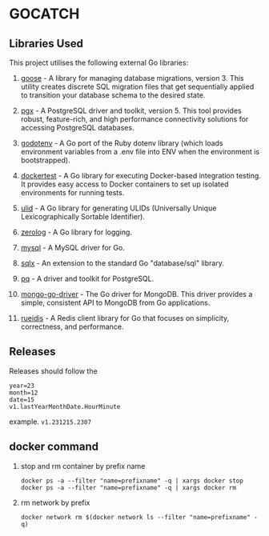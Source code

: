 # GOCATCH

[//]: # (This is a Go-based project developed to perform several database operations and migrations featuring an intuitive command line interface.)

## Libraries Used

This project utilises the following external Go libraries:

1. [goose](https://github.com/pressly/goose) - A library for managing database migrations, version 3. This utility creates discrete SQL migration files that get sequentially applied to transition your database schema to the desired state.

2. [pgx](https://github.com/jackc/pgx) - A PostgreSQL driver and toolkit, version 5. This tool provides robust, feature-rich, and high performance connectivity solutions for accessing PostgreSQL databases.

3. [godotenv](https://github.com/joho/godotenv) - A Go port of the Ruby dotenv library (which loads environment variables from a .env file into ENV when the environment is bootstrapped).

4. [dockertest](https://github.com/ory/dockertest) - A Go library for executing Docker-based integration testing. It provides easy access to Docker containers to set up isolated environments for running tests.

5. [ulid](https://github.com/oklog/ulid) - A Go library for generating ULIDs (Universally Unique Lexicographically Sortable Identifier).

6. [zerolog](https://github.com/rs/zerolog) - A Go library for logging.

7. [mysql](https://github.com/go-sql-driver/mysql) - A MySQL driver for Go.

8. [sqlx](https://github.com/jmoiron/sqlx) - An extension to the standard Go "database/sql" library.

9. [pq](https://github.com/lib/pq) - A driver and toolkit for PostgreSQL.

10. [mongo-go-driver](https://github.com/mongodb/mongo-go-driver) - The Go driver for MongoDB. This driver provides a simple, consistent API to MongoDB from Go applications.

11. [rueidis](https://github.com/redis/rueidis) - A Redis client library for Go that focuses on simplicity, correctness, and performance.
## Releases

Releases should follow the 
```
year=23
month=12
date=15
v1.lastYearMonthDate.HourMinute
``` 
example. ```v1.231215.2307```

## docker command
1. stop and rm container by prefix name
    ```
    docker ps -a --filter "name=prefixname" -q | xargs docker stop
    docker ps -a --filter "name=prefixname" -q | xargs docker rm
    ```
2. rm network by prefix
    ```
    docker network rm $(docker network ls --filter "name=prefixname" -q)
    ```
   
[//]: # (# Project Folders)

[//]: # ()
[//]: # (This project is organized into several directories, each containing a different aspect of the code base.)

[//]: # (## [gcommon]&#40;https://github.com/SyaibanAhmadRamadhan/gocatch/tree/main/gcommon&#41;)

[//]: # (This directory contains common utility functions that can be used throughout the project. It includes functionalities like:)

[//]: # ()
[//]: # (- [Ternary functions]&#40;https://github.com/SyaibanAhmadRamadhan/gocatch/blob/main/gcommon/ternary.go&#41;)

[//]: # (- [Panic related utilities]&#40;https://github.com/SyaibanAhmadRamadhan/gocatch/blob/main/gcommon/common.go&#41;)

[//]: # (- [Random string creation]&#40;https://github.com/SyaibanAhmadRamadhan/gocatch/blob/main/gcommon/random.go&#41;)

[//]: # ()
[//]: # (## [gcrypto]&#40;https://github.com/SyaibanAhmadRamadhan/gocatch/tree/main/gcrypto&#41;)

[//]: # ()
[//]: # (The `gcrypto` directory is home to all cryptographic related functions. It includes but not limited to:)

[//]: # ()
[//]: # (- [AES encryption and decryption]&#40;https://github.com/SyaibanAhmadRamadhan/gocatch/blob/main/gcrypto/aes.go&#41;)

[//]: # (- [HMAC hash generation]&#40;https://github.com/SyaibanAhmadRamadhan/gocatch/blob/main/gcrypto/hmac.go&#41;)

[//]: # (- [bcrypt for password hashing]&#40;https://github.com/SyaibanAhmadRamadhan/gocatch/blob/main/gcrypto/bcyrpt.go&#41;)

[//]: # ()
[//]: # (## [ginfra]&#40;https://github.com/SyaibanAhmadRamadhan/gocatch/tree/main/ginfra&#41;)

[//]: # ()
[//]: # (This directory contains the database-related functionalities of the project. It can be further divided into:)

[//]: # ()
[//]: # (- [gsql]&#40;https://github.com/SyaibanAhmadRamadhan/gocatch/tree/main/gdb/gsql&#41;: Contains functions related to SQL based databases. SQLx and PGX are majorly used here. and codegen for struct generation.)

[//]: # (- [gpostgre]&#40;https://github.com/SyaibanAhmadRamadhan/gocatch/tree/main/gdb/gsql/gpostgre&#41;: A dedicated directory for PostgreSQL related operations.)

[//]: # ()
[//]: # (## [gdir]&#40;https://github.com/SyaibanAhmadRamadhan/gocatch/tree/main/gdir&#41;)

[//]: # ()
[//]: # (The `gdir` directory contains functions related to:)

[//]: # ()
[//]: # (- Finding path from go module)

[//]: # (- Find go module & getting module name)

[//]: # ()
[//]: # (## [genv]&#40;https://github.com/SyaibanAhmadRamadhan/gocatch/tree/main/genv&#41;)

[//]: # ()
[//]: # (This directory is utilized for:)

[//]: # ()
[//]: # (- Initializing and handling .env variables)

[//]: # ()
[//]: # (## [glog]&#40;https://github.com/SyaibanAhmadRamadhan/gocatch/tree/main/glog&#41;)

[//]: # ()
[//]: # (Under this directory, you will find:)

[//]: # ()
[//]: # (- Canonical logging line utilities, predominantly using zerolog)

[//]: # ()
[//]: # (## [gmap]&#40;https://github.com/SyaibanAhmadRamadhan/gocatch/tree/main/gmap&#41;)

[//]: # ()
[//]: # (This directory simply contains:)

[//]: # ()
[//]: # (- Various map related utility functions)

[//]: # ()
[//]: # (## [gstr]&#40;https://github.com/SyaibanAhmadRamadhan/gocatch/tree/main/gstr&#41;)

[//]: # ()
[//]: # (Here you have:)

[//]: # ()
[//]: # (- Various string manipulation and handling functions)

[//]: # ()
[//]: # (## [gstruct]&#40;https://github.com/SyaibanAhmadRamadhan/gocatch/tree/main/gstruct&#41;)

[//]: # ()
[//]: # (It provides functionalities to:)

[//]: # ()
[//]: # (- Get struct tag values)

[//]: # (- Get struct field names)

[//]: # (- Get struct type)

[//]: # ()
[//]: # (## [gtime]&#40;https://github.com/SyaibanAhmadRamadhan/gocatch/tree/main/gtime&#41;)

[//]: # ()
[//]: # (This directory is dedicated to time related utilities:)

[//]: # ()
[//]: # (- Tracking execution time of a function)

[//]: # (- Formatting time duration from nanoseconds to days.)